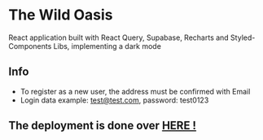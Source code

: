# The Wild Oasis

React application built with React Query, Supabase, Recharts and Styled-Components Libs, implementing a dark mode

## Info

- To register as a new user, the address must be confirmed with Email
- Login data example: test@test.com, password: test0123

## The deployment is done over [HERE !](https://react-ultimate.vercel.app)

